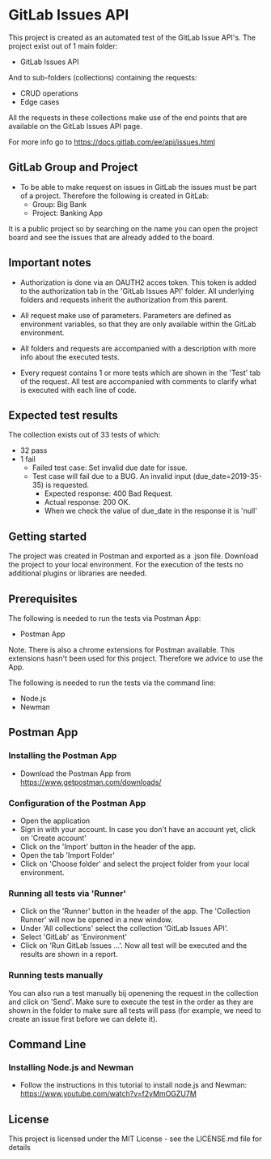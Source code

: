 # GitLab Issues API
This project is created as an automated test of the GitLab Issue API's. The project exist out of 1 main folder:

* GitLab Issues API

And to sub-folders (collections) containing the requests:

* CRUD operations
* Edge cases

All the requests in these collections make use of the end points that are available on the GitLab Issues API page.

For more info go to https://docs.gitlab.com/ee/api/issues.html

## GitLab Group and Project
* To be able to make request on issues in GitLab the issues must be part of a project. Therefore the following is created in GitLab:
  - Group: Big Bank
  - Project: Banking App

It is a public project so by searching on the name you can open the project board and see the issues that are already added to the board.

## Important notes

* Authorization is done via an OAUTH2 acces token. This token is added to the authorization tab in the 'GitLab Issues API' folder. All underlying folders and requests inherit the authorization from this parent.

* All request make use of parameters. Parameters are defined as environment variables, so that they are only available within the GitLab environment.

* All folders and requests are accompanied with a description with more info about the executed tests.

* Every request contains 1 or more tests which are shown in the 'Test' tab of the request. All test are accompanied with comments to clarify what is executed with each line of code.

## Expected test results
The collection exists out of 33 tests of which:
* 32 pass
* 1 fail
  - Failed test case: Set invalid due date for issue. 
  - Test case will fail due to a BUG. An invalid input (due_date=2019-35-35) is requested. 
    - Expected response: 400 Bad Request.
    - Actual response: 200 OK. 
    - When we check the value of due_date in the response it is 'null'

## Getting started
The project was created in Postman and exported as a .json file. Download the project to your local environment. 
For the execution of the tests no additional plugins or libraries are needed.

## Prerequisites
The following is needed to run the tests via Postman App:
* Postman App

Note. There is also a chrome extensions for Postman available. This extensions hasn't been used for this project. Therefore we advice to use the App.

The following is needed to run the tests via the command line:
* Node.js
* Newman

## Postman App
### Installing the Postman App
* Download the Postman App from https://www.getpostman.com/downloads/

### Configuration of the Postman App
* Open the application
* Sign in with your account. In case you don't have an account yet, click on 'Create account'
* Click on the 'Import' button in the header of the app.
* Open the tab 'Import Folder'
* Click on 'Choose folder' and select the project folder from your local environment.

### Running all tests via 'Runner'
* Click on the 'Runner' button in the header of the app. The 'Collection Runner' will now be opened in a new window.
* Under 'All collections' select the collection 'GitLab Issues API'.
* Select 'GitLab' as 'Environment'
* Click on 'Run GitLab Issues ...'. Now all test will be executed and the results are shown in a report.

### Running tests manually
You can also run a test manually bij openening the request in the collection and click on 'Send'. Make sure to execute the test in the order as they are shown in the folder to make sure all tests will pass (for example, we need to create an issue first before we can delete it).

## Command Line
### Installing Node.js and Newman
* Follow the instructions in this tutorial to install node.js and Newman: https://www.youtube.com/watch?v=f2yMmOGZU7M

## License
This project is licensed under the MIT License - see the LICENSE.md file for details
